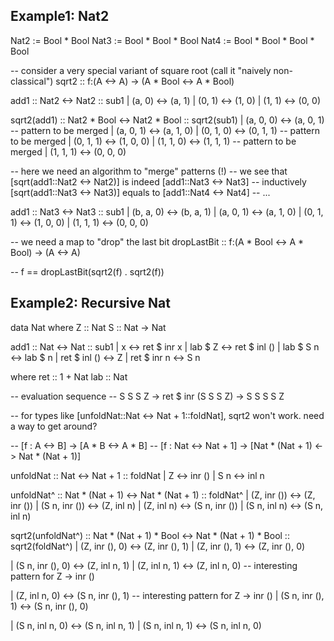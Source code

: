 ## Example1: Nat2

Nat2 := Bool * Bool
Nat3 := Bool * Bool * Bool
Nat4 := Bool * Bool * Bool * Bool

-- consider a very special variant of square root (call it "naively non-classical")
sqrt2 :: f:(A <-> A) -> (A * Bool <-> A * Bool)

add1 :: Nat2 <-> Nat2 :: sub1
| (a, 0) <-> (a, 1)
| (0, 1) <-> (1, 0)
| (1, 1) <-> (0, 0)

sqrt2(add1) :: Nat2 * Bool <-> Nat2 * Bool :: sqrt2(sub1)
| (a, 0, 0) <-> (a, 0, 1)   -- pattern to be merged
| (a, 0, 1) <-> (a, 1, 0)
| (0, 1, 0) <-> (0, 1, 1)   -- pattern to be merged
| (0, 1, 1) <-> (1, 0, 0)
| (1, 1, 0) <-> (1, 1, 1)   -- pattern to be merged
| (1, 1, 1) <-> (0, 0, 0)


-- here we need an algorithm to "merge" patterns (!)
-- we see that [sqrt(add1::Nat2 <-> Nat2)] is indeed [add1::Nat3 <-> Nat3]
-- inductively [sqrt(add1::Nat3 <-> Nat3)] equals to [add1::Nat4 <-> Nat4]
-- ...

add1 :: Nat3 <-> Nat3 :: sub1
| (b, a, 0) <-> (b, a, 1)
| (a, 0, 1) <-> (a, 1, 0)
| (0, 1, 1) <-> (1, 0, 0)
| (1, 1, 1) <-> (0, 0, 0)


-- we need a map to "drop" the last bit
dropLastBit :: f:(A * Bool <-> A * Bool) -> (A <-> A)

-- f == dropLastBit(sqrt2(f) . sqrt2(f))



## Example2: Recursive Nat

data Nat where
    Z :: Nat
    S :: Nat -> Nat


add1 :: Nat <-> Nat :: sub1
| x            <-> ret $ inr x
| lab $ Z      <-> ret $ inl () 
| lab $ S n    <-> lab $ n
| ret $ inl () <-> Z
| ret $ inr n  <-> S n

where ret :: 1 + Nat
      lab :: Nat

-- evaluation sequence 
-- S S S Z -> ret $ inr (S S S Z) -> S S S S Z




-- for types like [unfoldNat::Nat <-> Nat + 1::foldNat], sqrt2 won't work. need a way to get around?

-- [f : A <-> B]         -> [A * B <-> A * B]
-- [f : Nat <-> Nat + 1] -> [Nat * (Nat + 1) <-> Nat * (Nat + 1)]

unfoldNat :: Nat <-> Nat + 1 :: foldNat
| Z   <-> inr ()
| S n <-> inl n


unfoldNat^ :: Nat * (Nat + 1) <-> Nat * (Nat + 1) :: foldNat^
| (Z,   inr ())  <-> (Z, inr ())
| (S n, inr ())  <-> (Z, inl n)
| (Z,   inl n)   <-> (S n, inr ())
| (S n, inl n)   <-> (S n, inl n)


sqrt2(unfoldNat^) :: Nat * (Nat + 1) * Bool <-> Nat * (Nat + 1) * Bool :: sqrt2(foldNat^)
| (Z,   inr (), 0)  <-> (Z, inr (), 1)
| (Z,   inr (), 1)  <-> (Z, inr (), 0)

| (S n, inr (), 0)  <-> (Z, inl n, 1)
| (Z,   inl n, 1)   <-> (Z, inl n, 0)     -- interesting pattern for Z -> inr ()

| (Z,   inl n, 0)   <-> (S n, inr (), 1)  -- interesting pattern for Z -> inr ()
| (S n, inr (), 1)  <-> (S n, inr (), 0)

| (S n, inl n, 0)   <-> (S n, inl n, 1)
| (S n, inl n, 1)   <-> (S n, inl n, 0)
